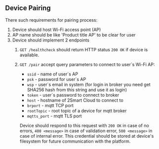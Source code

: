 ## Device Pairing

There such requirements for pairing process:

1. Device should host Wi-Fi access point (AP)
2. AP name should be like 'Product title AP' to be clear for user
3. Device should implement 2 endpoints
    1) `GET /healthcheck` should return HTTP status `200 OK` if device is available.
    2) `GET /pair` accept query parameters to connect to user`s Wi-Fi AP:
        - `ssid` - name of user`s AP
        - `psk` - password for user`s AP
        - `wsp` - user`s email in system (for login in broker you need get SHA256 hash from this string and use it as login)
        - `token` - user`s password to connect to broker
        - `host` - hostname of 2Smart Cloud to connect to
        - `brport` - mqtt TCP port
        - `rootTopic` - root topic of a device for mqtt broker
        - `mqtts_port` - mqtt TLS port

        Device should respond to this request with `200 OK` in case of no errors, `400 <message>` in case of validation error, `500 <message>` in case of internal error. This credential should be stored at device's filesystem for future communication with the platform.

